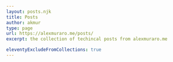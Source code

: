 ```yaml
---
layout: posts.njk
title: Posts
author: akmur
type: page
url: https://alexmuraro.me/posts/
excerpt: the collection of techincal posts from alexmuraro.me

eleventyExcludeFromCollections: true
---
```

